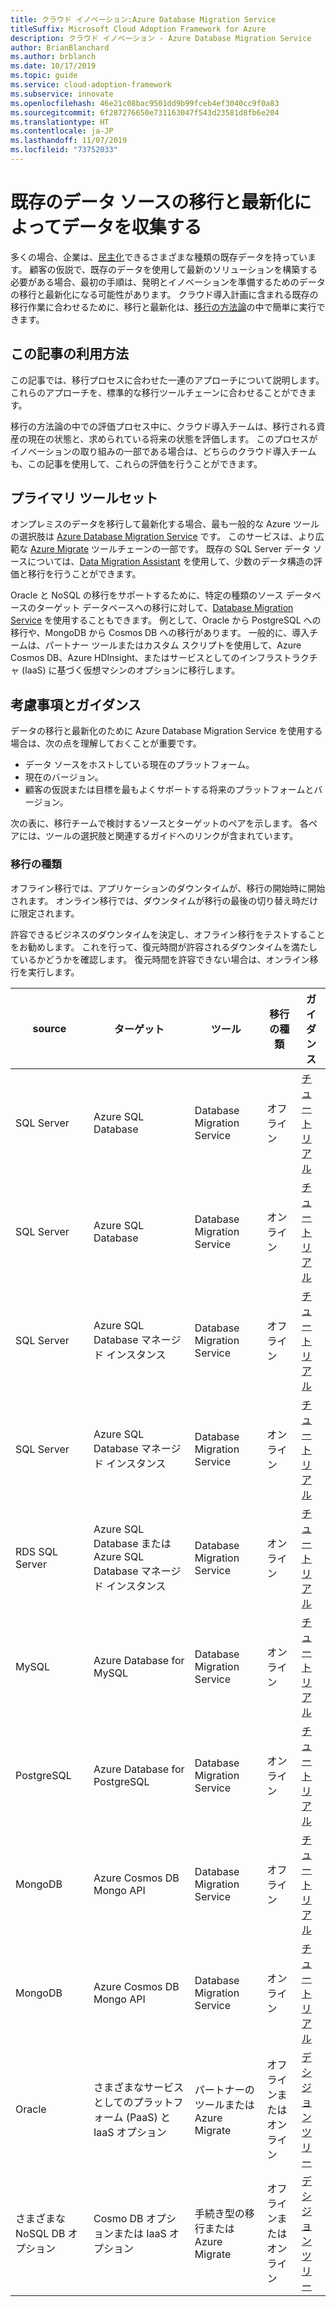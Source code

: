 ```yaml
---
title: クラウド イノベーション:Azure Database Migration Service
titleSuffix: Microsoft Cloud Adoption Framework for Azure
description: クラウド イノベーション - Azure Database Migration Service
author: BrianBlanchard
ms.author: brblanch
ms.date: 10/17/2019
ms.topic: guide
ms.service: cloud-adoption-framework
ms.subservice: innovate
ms.openlocfilehash: 46e21c08bac9501dd9b99fceb4ef3040cc9f0a83
ms.sourcegitcommit: 6f287276650e731163047f543d23581d8fb6e204
ms.translationtype: HT
ms.contentlocale: ja-JP
ms.lasthandoff: 11/07/2019
ms.locfileid: "73752033"
---
```

# <a name="collect-data-through-the-migration-and-modernization-of-existing-data-sources"></a>既存のデータ ソースの移行と最新化によってデータを収集する

多くの場合、企業は、[民主化](../considerations/data.md)できるさまざまな種類の既存データを持っています。 顧客の仮説で、既存のデータを使用して最新のソリューションを構築する必要がある場合、最初の手順は、発明とイノベーションを準備するためのデータの移行と最新化になる可能性があります。 クラウド導入計画に含まれる既存の移行作業に合わせるために、移行と最新化は、[移行の方法論](../../migrate/index.md)の中で簡単に実行できます。

## <a name="use-of-this-article"></a>この記事の利用方法

この記事では、移行プロセスに合わせた一連のアプローチについて説明します。 これらのアプローチを、標準的な移行ツールチェーンに合わせることができます。

移行の方法論の中での評価プロセス中に、クラウド導入チームは、移行される資産の現在の状態と、求められている将来の状態を評価します。 このプロセスがイノベーションの取り組みの一部である場合は、どちらのクラウド導入チームも、この記事を使用して、これらの評価を行うことができます。

## <a name="primary-toolset"></a>プライマリ ツールセット

オンプレミスのデータを移行して最新化する場合、最も一般的な Azure ツールの選択肢は [Azure Database Migration Service](https://docs.microsoft.com/azure/dms) です。 このサービスは、より広範な [Azure Migrate](https://docs.microsoft.com/azure/migrate/migrate-services-overview) ツールチェーンの一部です。 既存の SQL Server データ ソースについては、[Data Migration Assistant](https://docs.microsoft.com/sql/dma/dma-overview) を使用して、少数のデータ構造の評価と移行を行うことができます。

Oracle と NoSQL の移行をサポートするために、特定の種類のソース データベースのターゲット データベースへの移行に対して、[Database Migration Service](https://docs.microsoft.com/azure/dms) を使用することもできます。 例として、Oracle から PostgreSQL への 移行や、MongoDB から Cosmos DB への移行があります。 一般的に、導入チームは、パートナー ツールまたはカスタム スクリプトを使用して、Azure Cosmos DB、Azure HDInsight、またはサービスとしてのインフラストラクチャ (IaaS) に基づく仮想マシンのオプションに移行します。

## <a name="considerations-and-guidance"></a>考慮事項とガイダンス

データの移行と最新化のために Azure Database Migration Service を使用する場合は、次の点を理解しておくことが重要です。

- データ ソースをホストしている現在のプラットフォーム。
- 現在のバージョン。
- 顧客の仮説または目標を最もよくサポートする将来のプラットフォームとバージョン。

次の表に、移行チームで検討するソースとターゲットのペアを示します。 各ペアには、ツールの選択肢と関連するガイドへのリンクが含まれています。

### <a name="migration-type"></a>移行の種類

オフライン移行では、アプリケーションのダウンタイムが、移行の開始時に開始されます。 オンライン移行では、ダウンタイムが移行の最後の切り替え時だけに限定されます。

許容できるビジネスのダウンタイムを決定し、オフライン移行をテストすることをお勧めします。 これを行って、復元時間が許容されるダウンタイムを満たしているかどうかを確認します。 復元時間を許容できない場合は、オンライン移行を実行します。

|source  |ターゲット  |ツール  |移行の種類  |ガイダンス  |
|---------|---------|---------|---------|---------|
|SQL Server|Azure SQL Database|Database Migration Service|オフライン|[チュートリアル](https://docs.microsoft.com/azure/dms/tutorial-sql-server-to-azure-sql)|
|SQL Server|Azure SQL Database|Database Migration Service|オンライン|[チュートリアル](https://docs.microsoft.com/azure/dms/tutorial-sql-server-azure-sql-online)|
|SQL Server|Azure SQL Database マネージド インスタンス|Database Migration Service|オフライン|[チュートリアル](https://docs.microsoft.com/azure/dms/tutorial-sql-server-to-managed-instance)|
|SQL Server|Azure SQL Database マネージド インスタンス|Database Migration Service|オンライン|[チュートリアル](https://docs.microsoft.com/azure/dms/tutorial-sql-server-managed-instance-online)|
|RDS SQL Server|Azure SQL Database または Azure SQL Database マネージド インスタンス|Database Migration Service|オンライン|[チュートリアル](https://docs.microsoft.com/azure/dms/tutorial-rds-sql-server-azure-sql-and-managed-instance-online)|
|MySQL|Azure Database for MySQL|Database Migration Service|オンライン|[チュートリアル](https://docs.microsoft.com/azure/dms/tutorial-mysql-azure-mysql-online)|
|PostgreSQL|Azure Database for PostgreSQL|Database Migration Service|オンライン|[チュートリアル](https://docs.microsoft.com/azure/dms/tutorial-postgresql-azure-postgresql-online)|
|MongoDB|Azure Cosmos DB Mongo API|Database Migration Service|オフライン|[チュートリアル](https://docs.microsoft.com/azure/dms/tutorial-mongodb-cosmos-db)|
|MongoDB|Azure Cosmos DB Mongo API|Database Migration Service|オンライン|[チュートリアル](https://docs.microsoft.com/azure/dms/tutorial-mongodb-cosmos-db-online)|
|Oracle|さまざまなサービスとしてのプラットフォーム (PaaS) と IaaS オプション|パートナーのツールまたは Azure Migrate|オフラインまたはオンライン|[デシジョン ツリー](../../migrate/expanded-scope/data-oracle-migration.md)|
|さまざまな NoSQL DB オプション|Cosmo DB オプションまたは IaaS オプション|手続き型の移行または Azure Migrate|オフラインまたはオンライン|[デシジョン ツリー](../../migrate/expanded-scope/data-no-sql-migration.md)|
